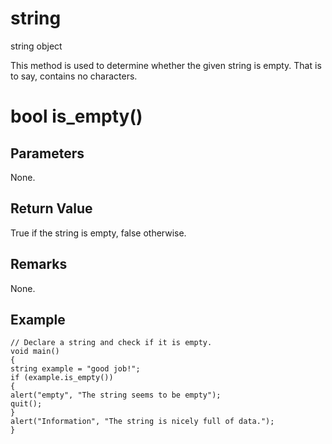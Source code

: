 # string

string object

  


This method is used to determine whether the given string is empty. That is to say, contains no characters.

# bool is_empty()

## Parameters

None.

## Return Value

True if the string is empty, false otherwise.

## Remarks

None.

## Example
    
    
    // Declare a string and check if it is empty.
    void main()
    {
    string example = "good job!";
    if (example.is_empty())
    {
    alert("empty", "The string seems to be empty");
    quit();
    }
    alert("Information", "The string is nicely full of data.");
    }
    
